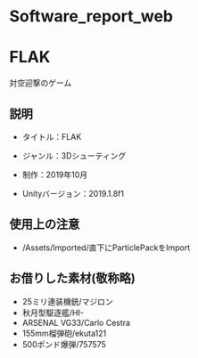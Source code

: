 # Software_report_web

# FLAK

対空迎撃のゲーム

## 説明

- タイトル：FLAK

- ジャンル：3Dシューティング

- 制作：2019年10月

- Unityバージョン：2019.1.8f1

## 使用上の注意

- /Assets/Imported/直下にParticlePackをImport

## お借りした素材(敬称略)

- 25ミリ連装機銃/マジロン
- 秋月型駆逐艦/HI\- 
- ARSENAL VG33/Carlo Cestra
- 155mm榴弾砲/ekuta121
- 500ポンド爆弾/757575
